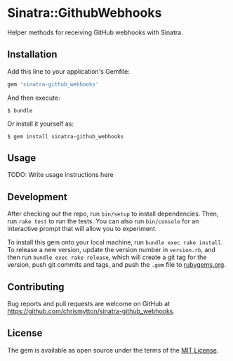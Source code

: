# Sinatra::GithubWebhooks

Helper methods for receiving GitHub webhooks with Sinatra.

## Installation

Add this line to your application's Gemfile:

```ruby
gem 'sinatra-github_webhooks'
```

And then execute:

    $ bundle

Or install it yourself as:

    $ gem install sinatra-github_webhooks

## Usage

TODO: Write usage instructions here

## Development

After checking out the repo, run `bin/setup` to install dependencies. Then, run `rake test` to run the tests. You can also run `bin/console` for an interactive prompt that will allow you to experiment.

To install this gem onto your local machine, run `bundle exec rake install`. To release a new version, update the version number in `version.rb`, and then run `bundle exec rake release`, which will create a git tag for the version, push git commits and tags, and push the `.gem` file to [rubygems.org](https://rubygems.org).

## Contributing

Bug reports and pull requests are welcome on GitHub at https://github.com/chrismytton/sinatra-github_webhooks.


## License

The gem is available as open source under the terms of the [MIT License](http://opensource.org/licenses/MIT).
